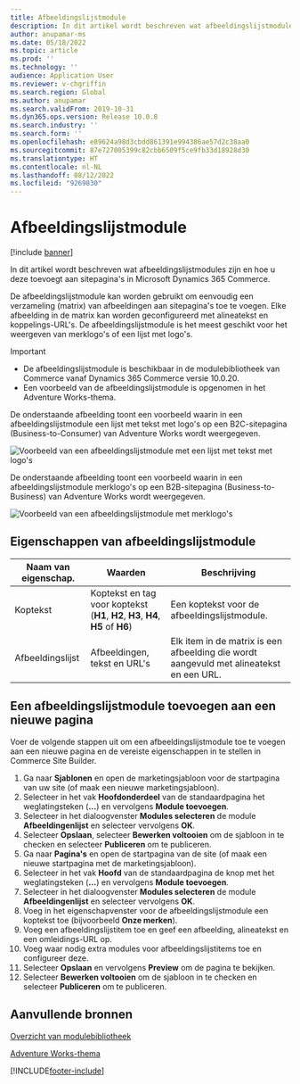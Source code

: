 ```yaml
---
title: Afbeeldingslijstmodule
description: In dit artikel wordt beschreven wat afbeeldingslijstmodules zijn en hoe u deze toevoegt aan sitepagina's in Microsoft Dynamics 365 Commerce.
author: anupamar-ms
ms.date: 05/18/2022
ms.topic: article
ms.prod: ''
ms.technology: ''
audience: Application User
ms.reviewer: v-chgriffin
ms.search.region: Global
ms.author: anupamar
ms.search.validFrom: 2019-10-31
ms.dyn365.ops.version: Release 10.0.8
ms.search.industry: ''
ms.search.form: ''
ms.openlocfilehash: e89624a98d3cbdd861391e994386ae57d2c38aa0
ms.sourcegitcommit: 87e727005399c82cbb6509f5ce9fb33d18928d30
ms.translationtype: HT
ms.contentlocale: nl-NL
ms.lasthandoff: 08/12/2022
ms.locfileid: "9269830"
---
```

# <a name="image-list-module"></a>Afbeeldingslijstmodule

[!include [banner](includes/banner.md)]

In dit artikel wordt beschreven wat afbeeldingslijstmodules zijn en hoe u deze toevoegt aan sitepagina's in Microsoft Dynamics 365 Commerce.

De afbeeldingslijstmodule kan worden gebruikt om eenvoudig een verzameling (matrix) van afbeeldingen aan sitepagina's toe te voegen. Elke afbeelding in de matrix kan worden geconfigureerd met alineatekst en koppelings-URL's. De afbeeldingslijstmodule is het meest geschikt voor het weergeven van merklogo's of een lijst met logo's.

> [!IMPORTANT]
> - De afbeeldingslijstmodule is beschikbaar in de modulebibliotheek van Commerce vanaf Dynamics 365 Commerce versie 10.0.20.
> - Een voorbeeld van de afbeeldingslijstmodule is opgenomen in het Adventure Works-thema.

De onderstaande afbeelding toont een voorbeeld waarin in een afbeeldingslijstmodule een lijst met tekst met logo's op een B2C-sitepagina (Business-to-Consumer) van Adventure Works wordt weergegeven.

![Voorbeeld van een afbeeldingslijstmodule met een lijst met tekst met logo's](./media/Image_list.PNG)

De onderstaande afbeelding toont een voorbeeld waarin in een afbeeldingslijstmodule merklogo's op een B2B-sitepagina (Business-to-Business) van Adventure Works wordt weergegeven.

![Voorbeeld van een afbeeldingslijstmodule met merklogo's](./media/Image_list_B2B.PNG)

## <a name="image-list-module-properties"></a>Eigenschappen van afbeeldingslijstmodule

| Naam van eigenschap. | Waarden | Beschrijving |
|---------------|--------|-------------|
| Koptekst       | Koptekst en tag voor koptekst (**H1**, **H2**, **H3**, **H4**, **H5** of **H6**) | Een koptekst voor de afbeeldingslijstmodule. |
| Afbeeldingslijst    | Afbeeldingen, tekst en URL's | Elk item in de matrix is een afbeelding die wordt aangevuld met alineatekst en een URL. |

## <a name="add-an-image-list-module-to-a-new-page"></a>Een afbeeldingslijstmodule toevoegen aan een nieuwe pagina

Voer de volgende stappen uit om een afbeeldingslijstmodule toe te voegen aan een nieuwe pagina en de vereiste eigenschappen in te stellen in Commerce Site Builder.

1. Ga naar **Sjablonen** en open de marketingsjabloon voor de startpagina van uw site (of maak een nieuwe marketingsjabloon).
1. Selecteer in het vak **Hoofdonderdeel** van de standaardpagina het weglatingsteken (**...**) en vervolgens **Module toevoegen**.
1. Selecteer in het dialoogvenster **Modules selecteren** de module **Afbeeldingenlijst** en selecteer vervolgens **OK**.
1. Selecteer **Opslaan**, selecteer **Bewerken voltooien** om de sjabloon in te checken en selecteer **Publiceren** om te publiceren.
1. Ga naar **Pagina's** en open de startpagina van de site (of maak een nieuwe startpagina met de marketingsjabloon).
1. Selecteer in het vak **Hoofd** van de standaardpagina de knop met het weglatingsteken (**...**) en vervolgens **Module toevoegen**.
1. Selecteer in het dialoogvenster **Modules selecteren** de module **Afbeeldingenlijst** en selecteer vervolgens **OK**.
1. Voeg in het eigenschapvenster voor de afbeeldingslijstmodule een koptekst toe (bijvoorbeeld **Onze merken**).
1. Voeg een afbeeldingslijstitem toe en geef een afbeelding, alineatekst en een omleidings-URL op.
1. Voeg waar nodig extra modules voor afbeeldingslijstitems toe en configureer deze.
1. Selecteer **Opslaan** en vervolgens **Preview** om de pagina te bekijken.
1. Selecteer **Bewerken voltooien** om de sjabloon in te checken en selecteer **Publiceren** om te publiceren.

## <a name="additional-resources"></a>Aanvullende bronnen

[Overzicht van modulebibliotheek](starter-kit-overview.md)

[Adventure Works-thema](adventure-works-theme.md)

[!INCLUDE[footer-include](../includes/footer-banner.md)]
